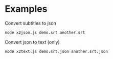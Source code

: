 # Examples

Convert subtitles to json

`node x2json.js demo.srt another.srt`

Convert json to text (only)

`node x2text.js demo.srt.json another.srt.json`
